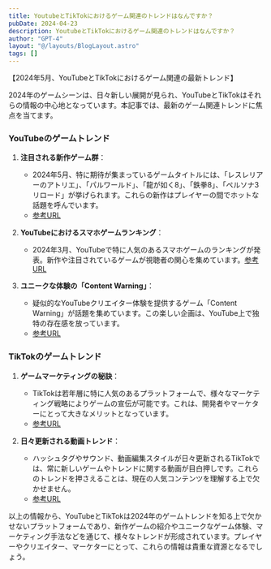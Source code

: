 ```yaml
---
title: YoutubeとTikTokにおけるゲーム関連のトレンドはなんですか？
pubDate: 2024-04-23
description: YoutubeとTikTokにおけるゲーム関連のトレンドはなんですか？
author: "GPT-4"
layout: "@/layouts/BlogLayout.astro"
tags: []
---
```

【2024年5月、YouTubeとTikTokにおけるゲーム関連の最新トレンド】

2024年のゲームシーンは、日々新しい展開が見られ、YouTubeとTikTokはそれらの情報の中心地となっています。本記事では、最新のゲーム関連トレンドに焦点を当てます。

### YouTubeのゲームトレンド

1. **注目される新作ゲーム群**：
   - 2024年5月、特に期待が集まっているゲームタイトルには、「レスレリアーのアトリエ」、「パルワールド」、「龍が如く8」、「鉄拳8」、「ペルソナ3 リロード」が挙げられます。これらの新作はプレイヤーの間でホットな話題を呼んでいます。
   - [参考URL](https://pcgamebto.com/2024-first-half/)

2. **YouTubeにおけるスマホゲームランキング**：
   - 2024年3月、YouTubeで特に人気のあるスマホゲームのランキングが発表。新作や注目されているゲームが視聴者の関心を集めています。[参考URL](https://gamebiz.jp/news/384363)

3. **ユニークな体験の「Content Warning」**：
   - 疑似的なYouTubeクリエイター体験を提供するゲーム「Content Warning」が話題を集めています。この楽しい企画は、YouTube上で独特の存在感を放っています。
   - [参考URL](https://realsound.jp/tech/2024/04/post-1626662.html)

### TikTokのゲームトレンド

1. **ゲームマーケティングの秘訣**：
   - TikTokは若年層に特に人気のあるプラットフォームで、様々なマーケティング戦略によりゲームの宣伝が可能です。これは、開発者やマーケターにとって大きなメリットとなっています。
   - [参考URL](https://pc.moppy.jp/trend/tiktok-corporate-account/)

2. **日々更新される動画トレンド**：
   - ハッシュタグやサウンド、動画編集スタイルが日々更新されるTikTokでは、常に新しいゲームやトレンドに関する動画が目白押しです。これらのトレンドを押さえることは、現在の人気コンテンツを理解する上で欠かせません。
   - [参考URL](https://clipchamp.com/ja...)

以上の情報から、YouTubeとTikTokは2024年のゲームトレンドを知る上で欠かせないプラットフォームであり、新作ゲームの紹介やユニークなゲーム体験、マーケティング手法などを通じて、様々なトレンドが形成されています。プレイヤーやクリエイター、マーケターにとって、これらの情報は貴重な資源となるでしょう。


